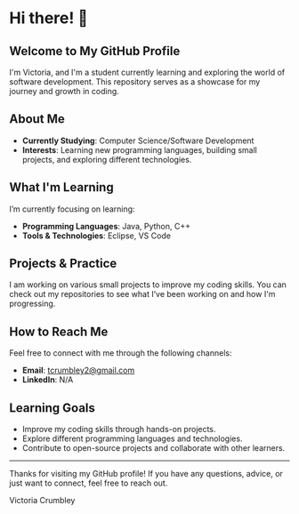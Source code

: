 # Hi there! 👋
## Welcome to My GitHub Profile

I'm Victoria, and I'm a student currently learning and exploring the world of software development. This repository serves as a showcase for my journey and growth in coding.

## About Me

- **Currently Studying**: Computer Science/Software Development
- **Interests**: Learning new programming languages, building small projects, and exploring different technologies.

## What I'm Learning

I’m currently focusing on learning:
- **Programming Languages**: Java, Python, C++
- **Tools & Technologies**: Eclipse, VS Code

## Projects & Practice

I am working on various small projects to improve my coding skills. You can check out my repositories to see what I’ve been working on and how I'm progressing.

## How to Reach Me

Feel free to connect with me through the following channels:

- **Email**: tcrumbley2@gmail.com
- **LinkedIn**: N/A

## Learning Goals

- Improve my coding skills through hands-on projects.
- Explore different programming languages and technologies.
- Contribute to open-source projects and collaborate with other learners.

---

Thanks for visiting my GitHub profile! If you have any questions, advice, or just want to connect, feel free to reach out.

Victoria Crumbley



<!---
vcrumbley/vcrumbley is a ✨ special ✨ repository because its `README.md` (this file) appears on your GitHub profile.
You can click the Preview link to take a look at your changes.
--->
